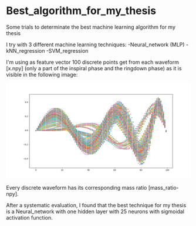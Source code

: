 # Best_algorithm_for_my_thesis
Some trials to determinate the best machine learning algorithm for my thesis

I try with 3 different machine learning techniques:
-Neural_network (MLP)
-kNN_regression
-SVM_regression

I'm using as feature vector 100 discrete points get from each waveform [x.npy] (only a part of the inspiral phase and the ringdown phase) as it is visible in the following image:

![alt text](https://github.com/ASantosMorales/Best_algorithm_for_my_thesis/blob/master/feature_vectors.png)

Every discrete waveform has its corresponding mass ratio [mass_ratio-npy].

After a systematic evaluation, I found that the best technique for my thesis is a Neural_network with one hidden layer with 25 neurons with sigmoidal activation function.
